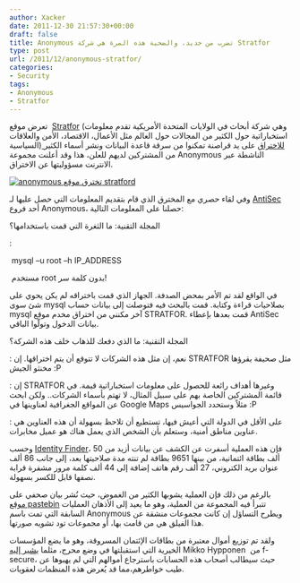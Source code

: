 ```yaml
---
author: Xacker
date: 2011-12-30 21:57:30+00:00
draft: false
title: Anonymous تضرب من جديد، والضحية هذه المرة هي شركة Stratfor
type: post
url: /2011/12/anonymous-stratfor/
categories:
- Security
tags:
- Anonymous
- Stratfor
---
```


تعرض موقع  [Stratfor](http://www.stratfor.com/) (وهي شركة أبحاث في الولايات المتحدة الأمريكية تقدم معلومات استخباراتية حول الكثير من المجالات حول العالم مثل الأعمال، الاقتصاد، الأمن والعلاقات السياسية)[ للاختراق](http://venturebeat.com/2011/12/30/stratfor-data-dump/) على يد قراصنة تمكنوا من سرقة قاعدة البيانات ونشر أسماء الكثير من المشتركين لديهم للعلن، هذا وقد أعلنت مجموعة Anonymous الناشطة عبر الانترنت مسؤوليتها عن الاختراق.




[![anonymous  تخترق موقع stratford ](http://www.it-scoop.com/wp-content/uploads/2011/12/stratford-anonymous.jpg)
](http://www.it-scoop.com/wp-content/uploads/2011/12/stratford-anonymous.jpg)




وفي لقاء حصري مع المخترق الذي قام بتقديم المعلومات التي حصل عليها لـ [AntiSec](http://en.wikipedia.org/wiki/Antisec_Movement) أحد فروع Anonymous، حصلنا على المعلومات التالية:




المجلة التقنية: ما الثغرة التي قمت باستخدامها؟




<undisclosed-attacker>:




 mysql –u root –h IP_ADDRESS




 مستخدم root بدون كلمة سر!




في الواقع لقد تم الأمر بمحض الصدفة. الجهاز الذي قمت باختراقه لم يكن يحوي على شئ سوى mysql بصلاحيات قراءة وكتابة. قمت بالبحث فيه فتوصلت إلى بيانات حساب mysql آخر مكنني من اختراق مخدم موقع STRATFOR. قمت بعدها بإعطاء AntiSec بيانات الدخول وتولّوا الباقي.




المجلة التقنية: ما الذي دفعك للذهاب خلف هذه الشركة؟




<undisclosed-attacker>: نعم، إن مثل هذه الشركات لا تتوقع أن يتم اختراقها. إن STRATFOR مثل صحيفة يقرؤها مخنثو الجيش :P




<undisclosed-attacker>: إن STRATFOR وغيرها أهداف رائعة للحصول على معلومات استخباراتية قيمة. في قائمة المشتركين الخاصة بهم على سبيل المثال، لا تهتم بأسماء الشركات.. ولكن ابحث عن المواقع الجغرافية لعناوينها في Google Maps مثلاً وستحدد الجواسيس :P




<undisclosed-attacker>: على الأقل في الدولة التي أعيش فيها، تستطيع أن تلاحظ بسهولة أن هذه العناوين هي عناوين مناطق أمنية، وستعلم بأن الشخص الذي يعمل هناك هو عميل مخابرات.




وحسب [Identity Finder](http://www.identityfinder.com/blog/post/Identity-Finder-Releases-Detailed-Analysis-of-Personal-Information-e28098Anonymouse28099-Attack-on-Stratfor.aspx)، فإن هذه العملية أسفرت عن الكشف عن بيانات أزيد من 50 ألف بطاقة ائتمانية، من بينها 9651 بطاقة لم تنته مدة صلاحيتها بعد، إلى جانب 86 ألف عنوان بريد الكتروني، 27 ألف رقم هاتف إضافة إلى 44 ألف كلمة مرور مشفرة قرابة نصفها قابل للكسر بسهولة.




بالرغم من ذلك فإن العملية يشوبها الكثير من الغموض، حيث نُشر بيان صحفي على [موقع pastebin](http://pastebin.com/8yrwyNkt) تتبرأ فيه المجموعة من العملية، وهو ما يعيد إلى الأذهان العمليات السابقة التي تمت باسم Anonymous ويطرح التساؤل إن كانت مجموعات منشقة عن هذا الفيلق هي من قامت بها، أو مجموعات تود تشويه صورتها.




ولقد تم توزيع أموال معتبرة من بطاقات الإئتمان المسروقة، وهو ما يضع المؤسسات الخيرية التي استقبلتها في وضع محرج، مثلما [يشير إليه](http://www.f-secure.com/weblog/archives/00002288.html) Mikko Hypponen  من f-secure، حيث سيطالب أصحاب هذه الحسابات باسترجاع أموالهم التي لم يهبوها عن طيب خواطرهم،مما قد يُعرض هذه المنظمات لعقوبات.
